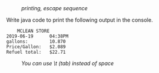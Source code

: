 <div class="hint" title="Practice topics">
  <i style="padding-left: 40px;">printing, escape sequence</i>
</div>

Write java code to print the following output in the console. 

        MCLEAN STORE
    2019-06-19      04:38PM
    gallons:        10.870
    Price/Gallon:   $2.089
    Refuel total:   $22.71
<div class="hint">
  <i style="padding-left: 40px;">You can use \t (tab) instead of space</i>
</div>
